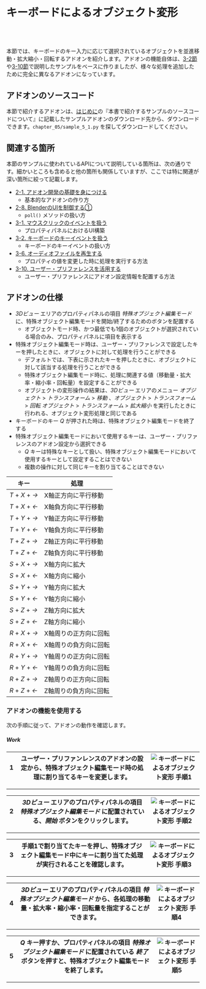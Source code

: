<div id="sect_title_img_5_1"></div>

<div id="sect_title_text"></div>

# キーボードによるオブジェクト変形

<div id="preface"></div>

###### 　


<div id="space_s"></div>


本節では、キーボードのキー入力に応じて選択されているオブジェクトを並進移動・拡大縮小・回転するアドオンを紹介します。アドオンの機能自体は、[3-2節](../chapter_03/02_Handle_Keyboard_Key_Event.md)や[3-10節](../chapter_03/10_Use_User_Preference.md)で説明したサンプルをベースに作りましたが、様々な処理を追加したために完全に異なるアドオンになっています。


## アドオンのソースコード

本節で紹介するアドオンは、[はじめに](../../README.md)の『本書で紹介するサンプルのソースコードについて』に記載したサンプルアドオンのダウンロード先から、ダウンロードできます。```chapter_05/sample_5_1.py``` を探してダウンロードしてください。


## 関連する箇所

本節のサンプルに使われているAPIについて説明している箇所は、次の通りです。細かいところも含めると他の箇所も関係していますが、ここでは特に関連が深い箇所に絞って記載します。

* [2-1. アドオン開発の基礎を身につける](../chapter_02/01_Basic_of_Add-on_Development.md)
  * 基本的なアドオンの作り方
* [2-8. BlenderのUIを制御する①](../chapter_02/08_Control_Blender_UI_1.md)
  * ```poll()``` メソッドの扱い方
* [3-1. マウスクリックのイベントを扱う](../chapter_03/01_Handle_Mouse_Click_Event.md)
  * プロパティパネルにおけるUI構築
* [3-2. キーボードのキーイベントを扱う](../chapter_03/02_Handle_Keyboard_Key_Event.md)
  * キーボードのキーイベントの扱い方
* [3-6. オーディオファイルを再生する](../chapter_03/06_Play_Audio_File.md)
  * プロパティの値を変更した時に処理を実行する方法
* [3-10. ユーザー・プリファレンスを活用する](../chapter_03/10_Use_User_Preference.md)
  * ユーザー・プリファレンスにアドオン設定情報を配置する方法


## アドオンの仕様

* *3Dビュー* エリアのプロパティパネルの項目 *特殊オブジェクト編集モード* に、特殊オブジェクト編集モードを開始/終了するためのボタンを配置する
  * オブジェクトモード時、かつ最低でも1個のオブジェクトが選択されている場合のみ、プロパティパネルに項目を表示する
* 特殊オブジェクト編集モード時は、ユーザー・プリファレンスで設定したキーを押したときに、オブジェクトに対して処理を行うことができる
  * デフォルトでは、下表に示されたキーを押したときに、オブジェクトに対して該当する処理を行うことができる
  * 特殊オブジェクト編集モード時に、処理に関連する値（移動量・拡大率・縮小率・回転量）を設定することができる
  * オブジェクトの変形操作の結果は、*3Dビュー* エリアのメニュー *オブジェクト* > *トランスフォーム* > *移動* 、*オブジェクト* > *トランスフォーム* > *回転* *オブジェクト* > *トランスフォーム* > *拡大縮小* を実行したときに行われる、オブジェクト変形処理と同じである
* キーボードのキー *Q* が押された時は、特殊オブジェクト編集モードを終了する
* 特殊オブジェクト編集モードにおいて使用するキーは、ユーザー・プリファレンスのアドオン設定から選択できる
  * *Q* キーは特殊なキーとして扱い、特殊オブジェクト編集モードにおいて使用するキーとして設定することはできない
  * 複数の操作に対して同じキーを割り当てることはできない


|キー|処理|
|---|---|
|*T* + *X* + *→*|X軸正方向に平行移動|
|*T* + *X* + *←*|X軸負方向に平行移動|
|*T* + *Y* + *→*|Y軸正方向に平行移動|
|*T* + *Y* + *←*|Y軸負方向に平行移動|
|*T* + *Z* + *→*|Z軸正方向に平行移動|
|*T* + *Z* + *←*|Z軸負方向に平行移動|
|*S* + *X* + *→*|X軸方向に拡大|
|*S* + *X* + *←*|X軸方向に縮小|
|*S* + *Y* + *→*|Y軸方向に拡大|
|*S* + *Y* + *←*|Y軸方向に縮小|
|*S* + *Z* + *→*|Z軸方向に拡大|
|*S* + *Z* + *←*|Z軸方向に縮小|
|*R* + *X* + *→*|X軸周りの正方向に回転|
|*R* + *X* + *←*|X軸周りの負方向に回転|
|*R* + *Y* + *→*|Y軸周りの正方向に回転|
|*R* + *Y* + *←*|Y軸周りの負方向に回転|
|*R* + *Z* + *→*|Z軸周りの正方向に回転|
|*R* + *Z* + *←*|Z軸周りの負方向に回転|


### アドオンの機能を使用する

次の手順に従って、アドオンの動作を確認します。


<div id="process_title"></div>

##### Work

<div id="process"></div>

|<div id="box">1</div>|ユーザー・プリファンレンスのアドオンの設定から、特殊オブジェクト編集モード時の処理に割り当てるキーを変更します。|![キーボードによるオブジェクト変形 手順1](https://dl.dropboxusercontent.com/s/w4ygf0nti8cptnv/use_add-on_1.png "キーボードによるオブジェクト変形 手順1")|
|---|---|---|

<div id="process_sep"></div>

---

<div id="process"></div>

|<div id="box">2</div>|*3Dビュー* エリアのプロパティパネルの項目 *特殊オブジェクト編集モード* に配置されている、*開始* ボタンをクリックします。|![キーボードによるオブジェクト変形 手順2](https://dl.dropboxusercontent.com/s/297pas1oi809otk/use_add-on_2.png "キーボードによるオブジェクト変形 手順2")|
|---|---|---|

<div id="process_sep"></div>

---

<div id="process"></div>

|<div id="box">3</div>|手順1で割り当てたキーを押し、特殊オブジェクト編集モード中にキーに割り当てた処理が実行されることを確認します。|![キーボードによるオブジェクト変形 手順3](https://dl.dropboxusercontent.com/s/0oekokrdu9t0hg5/use_add-on_3.png "キーボードによるオブジェクト変形 手順3")|
|---|---|---|

<div id="process_sep"></div>

---

<div id="process"></div>

|<div id="box">4</div>|*3Dビュー* エリアのプロパティパネルの項目 *特殊オブジェクト編集モード* から、各処理の移動量・拡大率・縮小率・回転量を指定することができます。|![キーボードによるオブジェクト変形 手順4](https://dl.dropboxusercontent.com/s/62ieg49p4b2nz46/use_add-on_4.png "キーボードによるオブジェクト変形 手順4")|
|---|---|---|

<div id="process_sep"></div>

---

<div id="process"></div>

|<div id="box">5</div>|*Q* キー押すか、プロパティパネルの項目 *特殊オブジェクト編集モード* に配置されている *終了* ボタンを押すと、特殊オブジェクト編集モードを終了します。|![キーボードによるオブジェクト変形 手順5](https://dl.dropboxusercontent.com/s/ia65dxpnie7p5sc/use_add-on_5.png "キーボードによるオブジェクト変形 手順5")|
|---|---|---|


<div id="process_start_end"></div>

---

<div id="space_page"></div>
